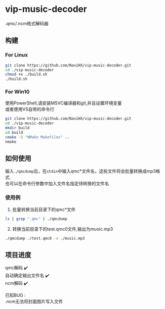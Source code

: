 # vip-music-decoder

.qmc/.ncm格式解码器

## 构建

### For Linux

```bash
git clone https://github.com/NaviHX/vip-music-decoder.git
cd ./vip-music-decoder
chmod +x ./build.sh
./build.sh
```

### For Win10

使用PowerShell,请安装MSVC编译器和git,并且设置环境变量  
或者使用VS自带的命令行

```bash
git clone https://github.com/NaviHX/vip-music-decoder.git
cd ./vip-music-decoder
mkdir build
cd build
cmake -G "NMake Makefiles" ..
nmake
```

## 如何使用

输入`./qmcdump`后，在`stdin`中输入qmc*文件名，这些文件将会批量转换成mp3格式.  
也可以在命令行参数中加入文件名指定待转换的文件名

### 使用例

1. 批量转换当前目录下的qmc*文件  

```bash
ls | grep ".qmc" | ./qmcdump
```

2. 转换当前目录下的test.qmc0文件,输出为music.mp3

```bash
./qmcdump ./test.qmc0 -o ./music.mp3
```

## 项目进度

qmc解码 :heavy_check_mark:  
自动确定输出文件名 :heavy_check_mark:  
ncm解码 :heavy_check_mark: 

已知BUG :  
.ncm无法将封面图片写入文件
